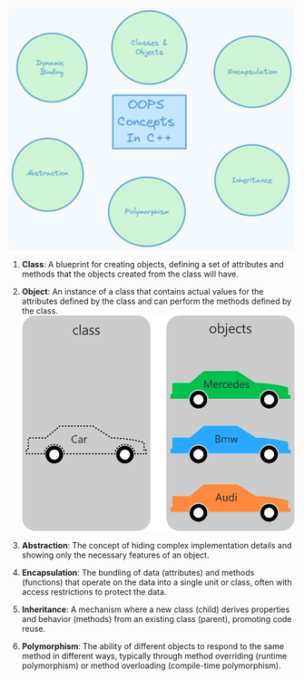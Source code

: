 ![alt text](image-2.png)
1. **Class**: A blueprint for creating objects, defining a set of attributes and methods that the objects created from the class will have.

2. **Object**: An instance of a class that contains actual values for the attributes defined by the class and can perform the methods defined by the class.
![alt text](image-1.png)


3. **Abstraction**: The concept of hiding complex implementation details and showing only the necessary features of an object.

4. **Encapsulation**: The bundling of data (attributes) and methods (functions) that operate on the data into a single unit or class, often with access restrictions to protect the data.

5. **Inheritance**: A mechanism where a new class (child) derives properties and behavior (methods) from an existing class (parent), promoting code reuse.

6. **Polymorphism**: The ability of different objects to respond to the same method in different ways, typically through method overriding (runtime polymorphism) or method overloading (compile-time polymorphism).